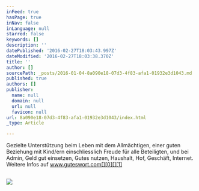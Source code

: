 ```yaml
---
inFeed: true
hasPage: true
inNav: false
inLanguage: null
starred: false
keywords: []
description: ''
datePublished: '2016-02-27T18:03:43.997Z'
dateModified: '2016-02-27T18:03:38.370Z'
title: ''
author: []
sourcePath: _posts/2016-01-04-8a090e18-07d3-4f83-afa1-01932e3d1043.md
published: true
authors: []
publisher:
  name: null
  domain: null
  url: null
  favicon: null
url: 8a090e18-07d3-4f83-afa1-01932e3d1043/index.html
_type: Article

---
```

Gezielte Unterstützung beim Leben mit dem Allmächtigen, einer guten Beziehung mit Kind/ern einschliesslich Freude für alle Beteiligten, und bei Admin, Geld gut einsetzen, Gutes nutzen, Haushalt, Hof, Geschäft, Internet. Weitere Infos auf www.guteswort.com[][0][][1]

## [][1]
![](https://the-grid-user-content.s3-us-west-2.amazonaws.com/36c67562-b6ed-43a0-aa4c-ee445e391e77.jpg)

[0]: http://www.guteswort.com/
[1]: www.guteswort.com